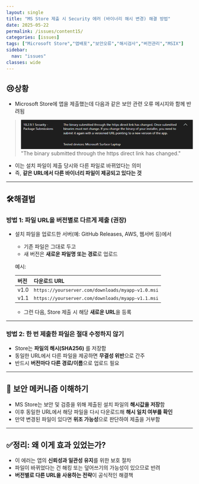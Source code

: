 ```yaml
---
layout: single
title: "MS Store 제출 시 Security 에러 (바이너리 해시 변경) 해결 방법"
date: 2025-05-22
permalink: /issues/content15/
categories: [issues]
tags: ["Microsoft Store","앱배포","보안오류","해시검사","버전관리","MSIX"]
sidebar:
  nav: "issues"
classes: wide
---
```


## 😢**상황**
* Microsoft Store에 앱을 제출했는데 다음과 같은 보안 관련 오류 메시지와 함께 반려됨

>![오류 메시지](/assets/images/content15-img1.png)  
>"The binary submitted through the https direct link has changed."

* 이는 설치 파일이 제출 당시와 다른 파일로 바뀌었다는 의미  
* 즉, **같은 URL에서 다른 바이너리 파일이 제공되고 있다는 것**

***

## 🛠️**해결법**

### 방법 1: **파일 URL을 버전별로 다르게 제출 (권장)**

- 설치 파일을 업로드한 서버(예: GitHub Releases, AWS, 웹서버 등)에서  
    - 기존 파일은 그대로 두고  
    - 새 버전은 **새로운 파일명 또는 경로**로 업로드

	예시:

	| 버전 | 다운로드 URL |
	|------|-----------------------------|
	| v1.0 | `https://yourserver.com/downloads/myapp-v1.0.msi` |
	| v1.1 | `https://yourserver.com/downloads/myapp-v1.1.msi` |

	* 그런 다음, Store 제출 시 해당 **새로운 URL**을 등록

---

### 방법 2: **한 번 제출한 파일은 절대 수정하지 않기**

- Store는 **파일의 해시(SHA256)** 를 저장함
- 동일한 URL에서 다른 파일을 제공하면 **무결성 위반**으로 간주
- 반드시 **버전마다 다른 경로/이름**으로 업로드 필요

---

## 🔐 보안 메커니즘 이해하기

- MS Store는 보안 및 검증을 위해 제출된 설치 파일의 **해시값을 저장**함
- 이후 동일한 URL에서 해당 파일을 다시 다운로드해 **해시 일치 여부를 확인**
- 만약 변경된 파일이 있다면 **위조 가능성**으로 판단하여 제출을 거부함

---

## ✅**정리: 왜 이게 효과 있었는가?**

* 이 에러는 앱의 **신뢰성과 일관성 유지**를 위한 보호 절차  
* 파일이 바뀌었다는 건 해킹 또는 덮어쓰기의 가능성이 있으므로 반려  
* **버전별로 다른 URL을 사용하는 전략**이 공식적인 해결책
